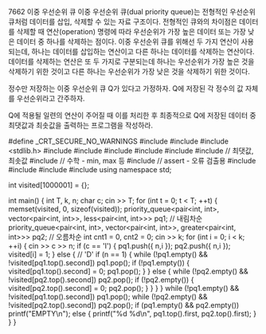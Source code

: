 7662 이중 우선순위 큐
이중 우선순위 큐(dual priority queue)는 전형적인 우선순위 큐처럼 데이터를 삽입, 삭제할 수 있는 자료 구조이다. 
전형적인 큐와의 차이점은 데이터를 삭제할 때 연산(operation) 명령에 따라 우선순위가 가장 높은 데이터 또는 가장 낮은 데이터 중 하나를 삭제하는 점이다. 
이중 우선순위 큐를 위해선 두 가지 연산이 사용되는데, 하나는 데이터를 삽입하는 연산이고 다른 하나는 데이터를 삭제하는 연산이다. 
데이터를 삭제하는 연산은 또 두 가지로 구분되는데 하나는 우선순위가 가장 높은 것을 삭제하기 위한 것이고 다른 하나는 우선순위가 가장 낮은 것을 삭제하기 위한 것이다. 

정수만 저장하는 이중 우선순위 큐 Q가 있다고 가정하자. Q에 저장된 각 정수의 값 자체를 우선순위라고 간주하자. 

Q에 적용될 일련의 연산이 주어질 때 이를 처리한 후 최종적으로 Q에 저장된 데이터 중 최댓값과 최솟값을 출력하는 프로그램을 작성하라.



#define _CRT_SECURE_NO_WARNINGS
#include <numeric>
#include <cstdio>
#include <stdlib.h>
#include <iostream>
#include <cstring>
#include <string>
#include <algorithm>
#include <vector>
#include <climits>   // 최댓값, 최솟값
#include <cmath>   // 수학 - min, max 등
#include <cassert>   // assert - 오류 검출용
#include <queue>
#include <stack>
#include <deque>
#include <map>
using namespace std;

int visited[1000001] = {};

int main() {
	int T, k, n;
	char c;
	cin >> T;
	for (int t = 0; t < T; ++t) {
		memset(visited, 0, sizeof(visited));
		priority_queue<pair<int, int>, vector<pair<int, int>>, less<pair<int, int>>> pq1;   // 내림차순
		priority_queue<pair<int, int>, vector<pair<int, int>>, greater<pair<int, int>>> pq2;   // 오름차순
		int cnt1 = 0, cnt2 = 0;
		cin >> k;
		for (int i = 0; i < k; ++i) {
			cin >> c >> n;
			if (c == 'I') {
				pq1.push({ n,i });
				pq2.push({ n,i });
				visited[i] = 1;
			}
			else {   // 'D'
				if (n == 1) {
					while (!pq1.empty() && !visited[pq1.top().second])
						pq1.pop();
					if (!pq1.empty()) {
						visited[pq1.top().second] = 0;
						pq1.pop();
					}
				}
				else {
					while (!pq2.empty() && !visited[pq2.top().second])
						pq2.pop();
					if (!pq2.empty()) {
						visited[pq2.top().second] = 0;
						pq2.pop();
					}
				}
			}
		}
		while (!pq1.empty() && !visited[pq1.top().second])
			pq1.pop();
		while (!pq2.empty() && !visited[pq2.top().second])
			pq2.pop();
		if (pq1.empty() && pq2.empty())
			printf("EMPTY\n");
		else {
			printf("%d %d\n", pq1.top().first, pq2.top().first);
		}
	}
}
